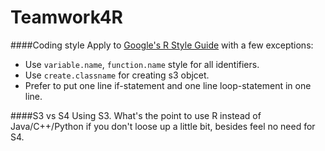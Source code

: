 # Teamwork4R


####Coding style 
  Apply to [Google's R Style Guide](https://google.github.io/styleguide/Rguide.xml) with a few exceptions:
- Use `variable.name`, `function.name` style for all identifiers.
- Use `create.classname` for creating s3 objcet.
- Prefer to put one line if-statement and one line loop-statement in one line.

####S3 vs S4
  Using S3. What's the point to use R instead of Java/C++/Python if you don't loose up a little bit, besides feel no need for S4.

